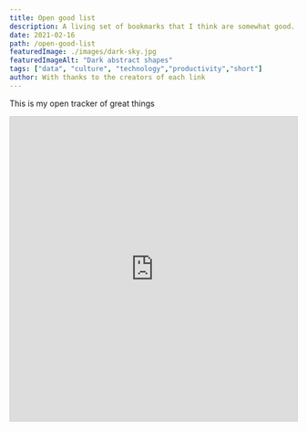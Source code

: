 ```yaml
---
title: Open good list
description: A living set of bookmarks that I think are somewhat good.
date: 2021-02-16
path: /open-good-list
featuredImage: ./images/dark-sky.jpg
featuredImageAlt: "Dark abstract shapes"
tags: ["data", "culture", "technology","productivity","short"]
author: With thanks to the creators of each link
---
```


This is my open tracker of great things

<iframe class="airtable-embed" src="https://airtable.com/embed/shrl4vxOG1KNlAhiu?backgroundColor=green&viewControls=on" frameborder="0" onmousewheel="" width="100%" height="533" style="background: transparent; border: 1px solid #ccc;"></iframe>
